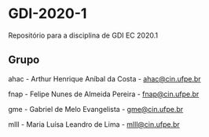 # GDI-2020-1
Repositório para a disciplina de GDI EC 2020.1

## Grupo
ahac - Arthur Henrique Aníbal da Costa - ahac@cin.ufpe.br

fnap - Felipe Nunes de Almeida Pereira - fnap@cin.ufpe.br

gme - Gabriel de Melo Evangelista - gme@cin.ufpe.br

mlll - Maria Luísa Leandro de Lima - mlll@cin.ufpe.br


